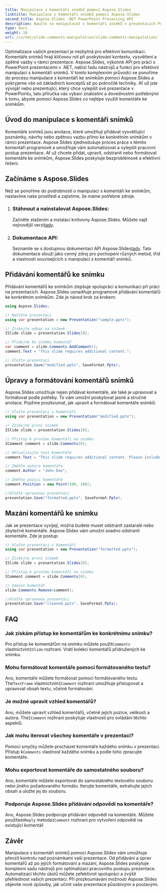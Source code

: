 ```yaml
---
title: Manipulace s komentáři snímků pomocí Aspose.Slides
linktitle: Manipulace s komentáři snímků pomocí Aspose.Slides
second_title: Aspose.Slides .NET PowerPoint Processing API
description: Naučte se manipulovat s komentáři snímků v prezentacích PowerPoint pomocí Aspose.Slides API for .NET. Prozkoumejte podrobné průvodce a příklady zdrojového kódu pro přidávání, úpravy a formátování komentářů ke snímkům.
type: docs
weight: 10
url: /cs/net/slide-comments-manipulation/slide-comments-manipulation/
---
```


Optimalizace vašich prezentací je nezbytná pro efektivní komunikaci. Komentáře snímků hrají klíčovou roli při poskytování kontextu, vysvětlení a zpětné vazby v rámci prezentace. Aspose.Slides, výkonné API pro práci s PowerPoint prezentacemi v .NET, nabízí řadu nástrojů a funkcí pro efektivní manipulaci s komentáři snímků. V tomto komplexním průvodci se ponoříme do procesu manipulace s komentáři ke snímkům pomocí Aspose.Slides a pokryjeme vše od základních konceptů až po pokročilé techniky. Ať už jste vývojář nebo prezentující, který chce vylepšit své prezentace v PowerPointu, tato příručka vás vybaví znalostmi a dovednostmi potřebnými k tomu, abyste pomocí Aspose.Slides co nejlépe využili komentáře ke snímkům.

## Úvod do manipulace s komentáři snímků

Komentáře snímků jsou anotace, které umožňují přidávat vysvětlující poznámky, návrhy nebo zpětnou vazbu přímo ke konkrétním snímkům v rámci prezentace. Aspose.Slides zjednodušuje proces práce s těmito komentáři programově a umožňuje vám automatizovat a vylepšit pracovní postup prezentace. Ať už chcete přidat, upravit, odstranit nebo formátovat komentáře ke snímkům, Aspose.Slides poskytuje bezproblémové a efektivní řešení.

## Začínáme s Aspose.Slides

Než se ponoříme do podrobností o manipulaci s komentáři ke snímkům, nastavíme naše prostředí a zajistíme, že máme potřebné zdroje.

1. ### Stáhnout a nainstalovat Aspose.Slides: 
	 Začněte stažením a instalací knihovny Aspose.Slides. Můžete najít nejnovější verzi[tady](https://releases.aspose.com/slides/net/).

2. ### Dokumentace API: 
	 Seznamte se s dostupnou dokumentací API Aspose.Slides[tady](https://reference.aspose.com/slides/net/). Tato dokumentace slouží jako cenný zdroj pro pochopení různých metod, tříd a vlastností souvisejících s manipulací s komentáři snímků.

## Přidávání komentářů ke snímku

Přidávání komentářů ke snímkům zlepšuje spolupráci a komunikaci při práci na prezentacích. Aspose.Slides usnadňuje programové přidávání komentářů ke konkrétním snímkům. Zde je návod krok za krokem:

```csharp
using Aspose.Slides;

// Načtěte prezentaci
using var presentation = new Presentation("sample.pptx");

// Získejte odkaz na snímek
ISlide slide = presentation.Slides[0];

// Přidejte ke snímku komentář
var comment = slide.Comments.AddComment();
comment.Text = "This slide requires additional content.";

// Uložte prezentaci
presentation.Save("modified.pptx", SaveFormat.Pptx);
```

## Úpravy a formátování komentářů snímků

Aspose.Slides umožňuje nejen přidávat komentáře, ale také je upravovat a formátovat podle potřeby. To vám umožní poskytovat jasné a stručné anotace. Pojďme prozkoumat, jak upravit a formátovat komentáře snímků:

```csharp
// Vložte prezentaci s komentáři
using var presentation = new Presentation("modified.pptx");

// Získejte první snímek
ISlide slide = presentation.Slides[0];

// Přístup k prvnímu komentáři na snímku
IComment comment = slide.Comments[0];

// Aktualizujte text komentáře
comment.Text = "This slide requires additional content. Please include relevant statistics.";

// Změňte autora komentáře
comment.Author = "John Doe";

// Změňte pozici komentáře
comment.Position = new Point(100, 100);

//Uložte upravenou prezentaci
presentation.Save("formatted.pptx", SaveFormat.Pptx);
```

## Mazání komentářů ke snímku

Jak se prezentace vyvíjejí, možná budete muset odstranit zastaralé nebo zbytečné komentáře. Aspose.Slides vám umožní snadno odstranit komentáře. Zde je postup:

```csharp
// Vložte prezentaci s komentáři
using var presentation = new Presentation("formatted.pptx");

// Získejte první snímek
ISlide slide = presentation.Slides[0];

// Přístup k prvnímu komentáři na snímku
IComment comment = slide.Comments[0];

// Smazat komentář
slide.Comments.Remove(comment);

//Uložte upravenou prezentaci
presentation.Save("cleaned.pptx", SaveFormat.Pptx);
```

## FAQ

### Jak získám přístup ke komentářům ke konkrétnímu snímku?

Pro přístup ke komentářům na snímku můžete použít`Comments` vlastnictvím`ISlide` rozhraní. Vrátí kolekci komentářů přidružených ke snímku.

### Mohu formátovat komentáře pomocí formátovaného textu?

 Ano, komentáře můžete formátovat pomocí formátovaného textu. The`TextFrame` vlastnictvím`IComment` rozhraní umožňuje přistupovat a upravovat obsah textu, včetně formátování.

### Je možné upravit vzhled komentářů?

 Ano, můžete upravit vzhled komentářů, včetně jejich pozice, velikosti a autora. The`IComment` rozhraní poskytuje vlastnosti pro ovládání těchto aspektů.

### Jak mohu iterovat všechny komentáře v prezentaci?

 Pomocí smyčky můžete procházet komentáře každého snímku v prezentaci. Přístup k`Comments` vlastnost každého snímku a podle toho zpracujte komentáře.

### Mohu exportovat komentáře do samostatného souboru?

Ano, komentáře můžete exportovat do samostatného textového souboru nebo jiného požadovaného formátu. Iterujte komentáře, extrahujte jejich obsah a uložte jej do souboru.

### Podporuje Aspose.Slides přidávání odpovědí na komentáře?

 Ano, Aspose.Slides podporuje přidávání odpovědí na komentáře. Můžete použít`AddReply` metoda`IComment` rozhraní pro vytvoření odpovědi na existující komentář.

## Závěr

Manipulace s komentáři snímků pomocí Aspose.Slides vám umožňuje převzít kontrolu nad poznámkami vaší prezentace. Od přidávání a úprav komentářů až po jejich formátování a mazání, Aspose.Slides poskytuje komplexní sadu nástrojů pro optimalizaci pracovního postupu prezentace. Automatizací těchto úkolů můžete zefektivnit spolupráci a zvýšit přehlednost vašich prezentací. Při prozkoumávání možností Aspose.Slides objevíte nové způsoby, jak učinit vaše prezentace působivými a poutavými.